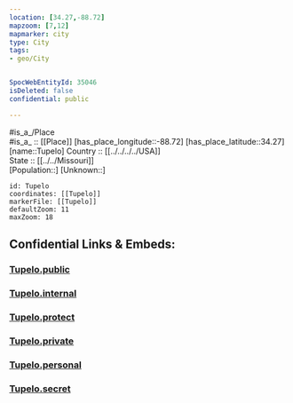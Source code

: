 ```yaml
---
location: [34.27,-88.72] 
mapzoom: [7,12] 
mapmarker: city 
type: City
tags:
- geo/City


SpocWebEntityId: 35046
isDeleted: false
confidential: public

---
```

#is_a_/Place  
#is_a_ :: [[Place]] 
[has_place_longitude::-88.72] 
[has_place_latitude::34.27] 
[name::Tupelo] 
Country :: [[../../../../USA]]  
State :: [[../../Missouri]]  
[Population::] 
[Unknown::] 


```leaflet
id: Tupelo
coordinates: [[Tupelo]] 
markerFile: [[Tupelo]] 
defaultZoom: 11 
maxZoom: 18
```


## Confidential Links & Embeds: 

### [Tupelo.public](/_public/\Earth\Continent\America~North\USA\USA~Central\Mississippi\counties~Mississippi\Lee,County\cities~LeeTupelo.public.md) 

### [Tupelo.internal](/_internal/\Earth\Continent\America~North\USA\USA~Central\Mississippi\counties~Mississippi\Lee,County\cities~LeeTupelo.internal.md) 

### [Tupelo.protect](/_protect/\Earth\Continent\America~North\USA\USA~Central\Mississippi\counties~Mississippi\Lee,County\cities~LeeTupelo.protect.md) 

### [Tupelo.private](/_private/\Earth\Continent\America~North\USA\USA~Central\Mississippi\counties~Mississippi\Lee,County\cities~LeeTupelo.private.md) 

### [Tupelo.personal](/_personal/\Earth\Continent\America~North\USA\USA~Central\Mississippi\counties~Mississippi\Lee,County\cities~LeeTupelo.personal.md) 

### [Tupelo.secret](/_secret/\Earth\Continent\America~North\USA\USA~Central\Mississippi\counties~Mississippi\Lee,County\cities~LeeTupelo.secret.md)

